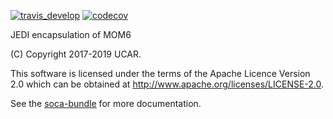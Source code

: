 [![travis_develop](https://travis-ci.com/JCSDA/soca.svg?token=Vu1Csdj6JEdxNw6xXKz8&branch=develop)](http://travis-ci.com/JCSDA/soca)
[![codecov](https://codecov.io/gh/JCSDA/soca/branch/develop/graph/badge.svg?token=uFJ62a68D7)](https://codecov.io/gh/JCSDA/soca)

JEDI encapsulation of MOM6  

(C) Copyright 2017-2019 UCAR.

This software is licensed under the terms of the Apache Licence Version 2.0 which can be obtained at http://www.apache.org/licenses/LICENSE-2.0.


See the [soca-bundle](https://github.com/JCSDA/soca-bundle) for more documentation.